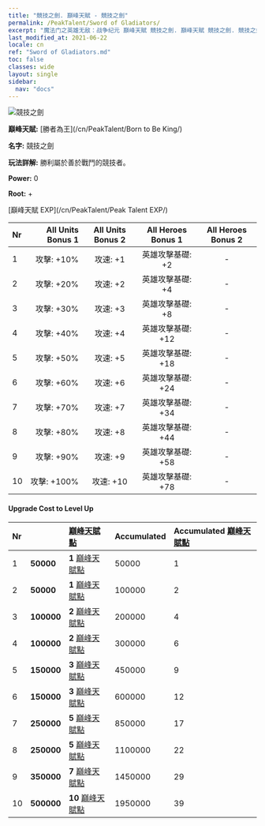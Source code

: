 ```yaml
---
title: "競技之劍. 巔峰天賦 - 競技之劍"
permalink: /PeakTalent/Sword of Gladiators/
excerpt: "魔法门之英雄无敌：战争纪元 巔峰天賦 競技之劍. 巔峰天賦 競技之劍. 競技之劍"
last_modified_at: 2021-06-22
locale: cn
ref: "Sword of Gladiators.md"
toc: false
classes: wide
layout: single
sidebar:
  nav: "docs"
---
```


  ![競技之劍](/images/pt/talent_4101.png)

  **巔峰天賦:** [勝者為王](/cn/PeakTalent/Born to Be King/)

  **名字:** 競技之劍

  **玩法詳解:** 勝利屬於善於戰鬥的競技者。

  **Power:** 0

  **Root:** +

  [巔峰天賦 EXP](/cn/PeakTalent/Peak Talent EXP/)

  | Nr | All Units Bonus 1 | All Units Bonus 2 | All Heroes Bonus 1 | All Heroes Bonus 2 |
  |:---|--------------:|:-------------:|:-------------:|:-------------:|
  | 1 | 攻擊: +10% | 攻速: +1 | 英雄攻擊基礎: +2 | - |
  | 2 | 攻擊: +20% | 攻速: +2 | 英雄攻擊基礎: +4 | - |
  | 3 | 攻擊: +30% | 攻速: +3 | 英雄攻擊基礎: +8 | - |
  | 4 | 攻擊: +40% | 攻速: +4 | 英雄攻擊基礎: +12 | - |
  | 5 | 攻擊: +50% | 攻速: +5 | 英雄攻擊基礎: +18 | - |
  | 6 | 攻擊: +60% | 攻速: +6 | 英雄攻擊基礎: +24 | - |
  | 7 | 攻擊: +70% | 攻速: +7 | 英雄攻擊基礎: +34 | - |
  | 8 | 攻擊: +80% | 攻速: +8 | 英雄攻擊基礎: +44 | - |
  | 9 | 攻擊: +90% | 攻速: +9 | 英雄攻擊基礎: +58 | - |
  | 10 | 攻擊: +100% | 攻速: +10 | 英雄攻擊基礎: +78 | - |


#### Upgrade Cost to Level Up

  | Nr | <i class="fas fa-coins"/> | [巔峰天賦點](/cn/Items/con_934/) | Accumulated <i class="fas fa-coins"/> | Accumulated [巔峰天賦點](/cn/Items/con_934/) |
  |:---|:--------------|:-------------|:-------------|:-------------|
  | 1 | **50000** | **1** [巔峰天賦點](/cn/Items/con_934/) | 50000 | 1 |
  | 2 | **50000** | **1** [巔峰天賦點](/cn/Items/con_934/) | 100000 | 2 |
  | 3 | **100000** | **2** [巔峰天賦點](/cn/Items/con_934/) | 200000 | 4 |
  | 4 | **100000** | **2** [巔峰天賦點](/cn/Items/con_934/) | 300000 | 6 |
  | 5 | **150000** | **3** [巔峰天賦點](/cn/Items/con_934/) | 450000 | 9 |
  | 6 | **150000** | **3** [巔峰天賦點](/cn/Items/con_934/) | 600000 | 12 |
  | 7 | **250000** | **5** [巔峰天賦點](/cn/Items/con_934/) | 850000 | 17 |
  | 8 | **250000** | **5** [巔峰天賦點](/cn/Items/con_934/) | 1100000 | 22 |
  | 9 | **350000** | **7** [巔峰天賦點](/cn/Items/con_934/) | 1450000 | 29 |
  | 10 | **500000** | **10** [巔峰天賦點](/cn/Items/con_934/) | 1950000 | 39 |

